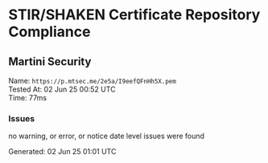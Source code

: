 # STIR/SHAKEN Certificate Repository Compliance

## Martini Security

Name: `https://p.mtsec.me/2e5a/I9eefQFnHh5X.pem`\
Tested At: 02 Jun 25 00:52 UTC\
Time: 77ms

### Issues

no warning, or error, or notice date level issues were found

Generated: 02 Jun 25 01:01 UTC